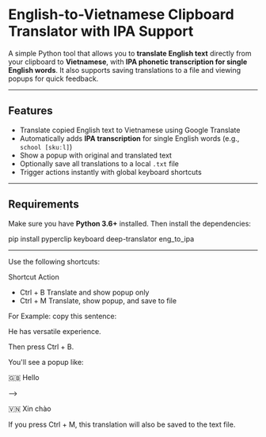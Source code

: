 #  English-to-Vietnamese Clipboard Translator with IPA Support

A simple Python tool that allows you to **translate English text** directly from your clipboard to **Vietnamese**, with **IPA phonetic transcription for single English words**. It also supports saving translations to a file and viewing popups for quick feedback.

---

##  Features

-  Translate copied English text to Vietnamese using Google Translate
-  Automatically adds **IPA transcription** for single English words (e.g., `school [skuːl]`)
-  Show a popup with original and translated text
-  Optionally save all translations to a local `.txt` file
-  Trigger actions instantly with global keyboard shortcuts

---

##  Requirements

Make sure you have **Python 3.6+** installed. Then install the dependencies:

pip install pyperclip keyboard deep-translator eng_to_ipa

--- 
Use the following shortcuts:

Shortcut	Action
- Ctrl + B	Translate and show popup only
- Ctrl + M	Translate, show popup, and save to file

For Example: copy this sentence:

He has versatile experience.

Then press Ctrl + B.

You'll see a popup like:

🇬🇧 Hello

-->

🇻🇳 Xin chào

If you press Ctrl + M, this translation will also be saved to the text file.
